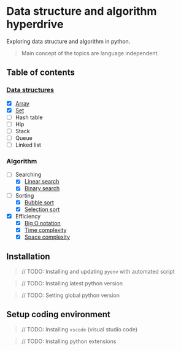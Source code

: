 # Data structure and algorithm hyperdrive
Exploring data structure and algorithm in python. 

> Main concept of the topics are language independent.

## Table of contents

### [Data structures](data-structures/data-structures.md)
  - [x] [Array](data-structures/array.md)
  - [x] [Set](data-structures/set.md)
  - [ ] Hash table
  - [ ] Hip
  - [ ] Stack
  - [ ] Queue
  - [ ] Linked list
### Algorithm
  - [ ] Searching
    - [x] [Linear search](algorithms/linear-search.md)
    - [x] [Binary search](algorithms/binary-search.md)
  - [ ] Sorting
    - [x] [Bubble sort](algorithms/sorting/bubble-sort.md)
    - [x] [Selection sort](algorithms/sorting/selection-sort.md)
  - [x] Efficiency
    - [x] [Big O notation](efficiency/big-o-notation.md)
    - [x] [Time complexity](efficiency/time-complexity.md)
    - [x] [Space complexity](efficiency/space-complexity.md)

## Installation
> // TODO: Installing and updating `pyenv` with automated script

> // TODO: Installing latest python version

> // TODO: Setting global python version
  
## Setup coding environment
> // TODO: Installing `vscode` (visual studio code)

> // TODO:  Installing python extensions